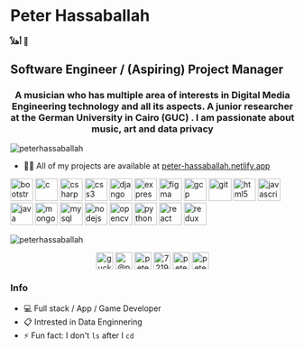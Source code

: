 # Peter Hassaballah
#### أهلاً 👋
<h2> Software Engineer / (Aspiring) Project Manager </h2>
<h3 align="center">A musician who has multiple area of interests in Digital Media Engineering technology and all its aspects. A junior researcher at the German University in Cairo (GUC) . I am passionate about music, art and data privacy</h3>

<p align="left"> <img src="https://komarev.com/ghpvc/?username=peterhassaballah" alt="peterhassaballah" /> </p>

- 👨‍💻 All of my projects are available at [peter-hassaballah.netlify.app](peter-hassaballah.netlify.app)

<p align="left">
  
  <img src="https://cdn.jsdelivr.net/gh/devicons/devicon/icons/bootstrap/bootstrap-original.svg" alt="bootstrap" width="40" height="40"/> 
  <img src="https://cdn.jsdelivr.net/gh/devicons/devicon/icons/c/c-original.svg" alt="c" width="40" height="40"/> 
  <img src="https://cdn.jsdelivr.net/gh/devicons/devicon/icons/csharp/csharp-original.svg" alt="csharp" width="40" height="40"/> 
  <img src="https://cdn.jsdelivr.net/gh/devicons/devicon/icons/css3/css3-plain.svg"  alt="css3" width="40" height="40"/> 
  <img src="https://cdn.jsdelivr.net/gh/devicons/devicon/icons/django/django-plain-wordmark.svg" alt="django" width="40" height="40"/> 
  <img src="https://cdn.jsdelivr.net/gh/devicons/devicon/icons/express/express-original-wordmark.svg" alt="express" width="40" height="40"/> 
  <img src="https://www.vectorlogo.zone/logos/figma/figma-icon.svg" alt="figma" width="40" height="40"/> 
  <img src="https://www.vectorlogo.zone/logos/google_cloud/google_cloud-icon.svg" alt="gcp" width="40" height="40"/> 
  <img src="https://www.vectorlogo.zone/logos/git-scm/git-scm-icon.svg" alt="git" width="40" height="40"/> 
  <img src="https://cdn.jsdelivr.net/gh/devicons/devicon/icons/html5/html5-original.svg" alt="html5" width="40" height="40"/> 
  <img src="https://cdn.jsdelivr.net/gh/devicons/devicon/icons/javascript/javascript-original.svg" alt="javascript" width="40" height="40"/> 
  <img src="https://cdn.jsdelivr.net/gh/devicons/devicon/icons/java/java-original.svg" alt="java" width="40" height="40"/> 
  <img src="https://cdn.jsdelivr.net/gh/devicons/devicon/icons/mongodb/mongodb-original-wordmark.svg" alt="mongodb" width="40" height="40"/>
  <img src="https://cdn.jsdelivr.net/gh/devicons/devicon/icons/mysql/mysql-plain-wordmark.svg" alt="mysql" width="40" height="40"/> 
  <img src="https://cdn.jsdelivr.net/gh/devicons/devicon/icons/nodejs/nodejs-original.svg" alt="nodejs" width="40" height="40"/> 
  <img src="https://www.vectorlogo.zone/logos/opencv/opencv-icon.svg" alt="opencv" width="40" height="40"/> 
  <img src="https://cdn.jsdelivr.net/gh/devicons/devicon/icons/python/python-original.svg" alt="python" width="40" height="40"/> 
  <img src="https://cdn.jsdelivr.net/gh/devicons/devicon/icons/react/react-original.svg" alt="react" width="40" height="40"/> 
  <img src="https://cdn.jsdelivr.net/gh/devicons/devicon/icons/redux/redux-original.svg" alt="redux" width="40" height="40"/></p>
  <img align="center" src="https://github-readme-stats.vercel.app/api/top-langs/?username=peterhassaballah&layout=compact&hide=html" alt="peterhassaballah" />

<p align="center">
<a href="https://codepen.io/guckoder" target="blank"><img align="center" src="https://cdn.jsdelivr.net/npm/simple-icons@3.0.1/icons/codepen.svg" alt="guckoder" height="30" width="30" /></a>
<a href="https://twitter.com/@peter2882" target="blank"><img align="center" src="https://cdn.jsdelivr.net/npm/simple-icons@3.0.1/icons/twitter.svg" alt="@peter2882" height="30" width="30" /></a>
<a href="https://linkedin.com/in/peter-hassaballah" target="blank"><img align="center" src="https://cdn.jsdelivr.net/npm/simple-icons@3.0.1/icons/linkedin.svg" alt="peter-hassaballah" height="30" width="30" /></a>
<a href="https://stackoverflow.com/users/7219733" target="blank"><img align="center" src="https://cdn.jsdelivr.net/npm/simple-icons@3.0.1/icons/stackoverflow.svg" alt="7219733" height="30" width="30" /></a>
<a href="https://kaggle.com/peterhassaballah" target="blank"><img align="center" src="https://cdn.jsdelivr.net/npm/simple-icons@3.0.1/icons/kaggle.svg" alt="peterhassaballah" height="30" width="30" /></a>
<a href="https://www.behance.net/peterhassaballah" target="blank"><img align="center" src="https://cdn.jsdelivr.net/npm/simple-icons@3.0.1/icons/behance.svg" alt="peterhassaballah" height="30" width="30" /></a>
</p>

### Info

- :computer: Full stack / App / Game Developer
- :clipboard: Intrested in Data Enginnering
- ⚡ Fun fact: I don't `ls` after I `cd`
